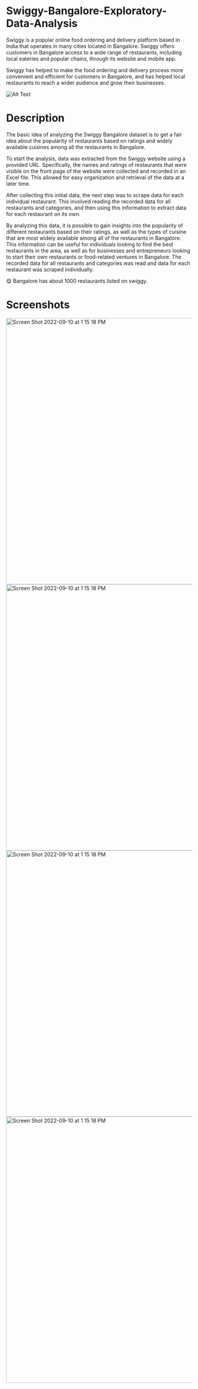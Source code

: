 # Swiggy-Bangalore-Exploratory-Data-Analysis

Swiggy is a popular online food ordering and delivery platform based in India that operates in many cities located in Bangalore. Swiggy offers customers in Bangalore access to a wide range of restaurants, including local eateries and popular chains, through its website and mobile app.

Swiggy has helped to make the food ordering and delivery process more convenient and efficient for customers in Bangalore, and has helped local restaurants to reach a wider audience and grow their businesses.


![Alt Text](https://media.tenor.com/TGY3i_oCwa0AAAAC/just-eat-takeaway-takeaway.gif)


# Description

The basic idea of analyzing the Swiggy Bangalore dataset is to get a fair idea about the popularity of restaurants based on ratings and widely available cuisines among all the restaurants in Bangalore. 

To start the analysis, data was extracted from the Swiggy website using a provided URL. Specifically, the names and ratings of restaurants that were visible on the front page of the website were collected and recorded in an Excel file. This allowed for easy organization and retrieval of the data at a later time.

After collecting this initial data, the next step was to scrape data for each individual restaurant. This involved reading the recorded data for all restaurants and categories, and then using this information to extract data for each restaurant on its own.

By analyzing this data, it is possible to gain insights into the popularity of different restaurants based on their ratings, as well as the types of cuisine that are most widely available among all of the restaurants in Bangalore. This information can be useful for individuals looking to find the best restaurants in the area, as well as for businesses and entrepreneurs looking to start their own restaurants or food-related ventures in Bangalore.
The recorded data for all restaurants and categories was read and data for each restaurant was scraped individually. 

😋 Bangalore has about 1000 restaurants listed on swiggy.

# Screenshots

<img width="720" alt="Screen Shot 2022-09-10 at 1 15 18 PM" src="https://github.com/Mansijain1412/Swiggy-Data-Analysis/assets/97581058/84b23918-5734-4f0a-86f0-16b319526459">
<!-- <img width="720" alt="Screen Shot 2022-09-10 at 1 15 18 PM" src="https://github.com/Mansijain1412/Swiggy-Data-Analysis/assets/97581058/2d328c20-42ad-4ac2-a5ae-5be0a0065c9e">
<img width="720" alt="Screen Shot 2022-09-10 at 1 15 18 PM" src="https://github.com/Mansijain1412/Swiggy-Data-Analysis/assets/97581058/86cb13c2-9f19-424f-a756-4851ccd5e731"> -->
<img width="720" alt="Screen Shot 2022-09-10 at 1 15 18 PM" src="https://github.com/Mansijain1412/Swiggy-Data-Analysis/assets/97581058/144b17d7-ab28-4f02-ad94-eeee20b24d9d">
<img width="720" alt="Screen Shot 2022-09-10 at 1 15 18 PM" src="https://github.com/Mansijain1412/Swiggy-Data-Analysis/assets/97581058/027b6b92-e135-4c4f-b0e7-d3f4e26c7d01">
<img width="720" alt="Screen Shot 2022-09-10 at 1 15 18 PM" src="https://github.com/Mansijain1412/Swiggy-Data-Analysis/assets/97581058/4689c2b5-5dee-4087-8305-d2afd9c94dc9">
